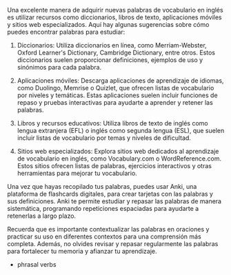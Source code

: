 Una excelente manera de adquirir nuevas palabras de vocabulario en inglés es utilizar recursos como diccionarios, libros de texto, aplicaciones móviles y sitios web especializados. Aquí hay algunas sugerencias sobre cómo puedes encontrar palabras para estudiar:

1. Diccionarios: Utiliza diccionarios en línea, como Merriam-Webster, Oxford Learner's Dictionary, Cambridge Dictionary, entre otros. Estos diccionarios suelen proporcionar definiciones, ejemplos de uso y sinónimos para cada palabra.

2. Aplicaciones móviles: Descarga aplicaciones de aprendizaje de idiomas, como Duolingo, Memrise o Quizlet, que ofrecen listas de vocabulario por niveles y temáticas. Estas aplicaciones suelen incluir funciones de repaso y pruebas interactivas para ayudarte a aprender y retener las palabras.

3. Libros y recursos educativos: Utiliza libros de texto de inglés como lengua extranjera (EFL) o inglés como segunda lengua (ESL), que suelen incluir listas de vocabulario por temas y niveles de dificultad.

4. Sitios web especializados: Explora sitios web dedicados al aprendizaje de vocabulario en inglés, como Vocabulary.com o WordReference.com. Estos sitios ofrecen listas de palabras, ejercicios interactivos y otras herramientas para mejorar tu vocabulario.

Una vez que hayas recopilado tus palabras, puedes usar Anki, una plataforma de flashcards digitales, para crear tarjetas con las palabras y sus definiciones. Anki te permite estudiar y repasar las palabras de manera sistemática, programando repeticiones espaciadas para ayudarte a retenerlas a largo plazo.

Recuerda que es importante contextualizar las palabras en oraciones y practicar su uso en diferentes contextos para una comprensión más completa. Además, no olvides revisar y repasar regularmente las palabras para fortalecer tu memoria y afianzar tu aprendizaje.

- phrasal verbs
